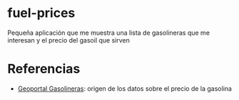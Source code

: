 # fuel-prices

Pequeña aplicación que me muestra una lista de gasolineras que me interesan y 
el precio del gasoil que sirven

# Referencias

- [Geoportal Gasolineras]: origen de los datos sobre el precio de la gasolina

[Geoportal Gasolineras]: https://geoportalgasolineras.es/#/Inicio
